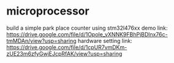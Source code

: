 # microprocessor

build a simple park place counter using stm32l476xx
demo link: https://drive.google.com/file/d/1Opole_vXNNK9FBhPjBDlnx76c-tmMDAn/view?usp=sharing
hardware setting link: https://drive.google.com/file/d/1cpUR7vmDKm-zUE23m6zfyGwjEJcpRfAK/view?usp=sharing
